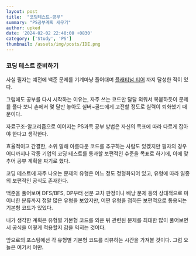 ```yaml
---
layout: post
title:  "코딩테스트-공부"
summary: "PS공부계획 세우기"
author: upked
date: '2024-02-02 22:40:00 +0830'
category: ['Study', 'PS']
thumbnail: /assets/img/posts/IDE.png
---
```


### 코딩 테스트 준비하기

사실 필자는 예전에 백준 문제를 기계마냥 풀어대며 [플래티넘 티어](https://solved.ac/profile/wave0827) 까지 달성한 적이 있다.



그럼에도 공부를 다시 시작하는 이유는, 자주 쓰는 코드만 달달 외워서 복붙하듯이 문제를 풀다 보니 손에서 몇 달만 놓아도 실버~골드에게 고전할 정도로 실력이 퇴화했기 때문이다.

자료구조-알고리즘으로 이어지는 PS과목 공부 방법은 자신의 목표에 따라 다르게 잡아야 한다고 생각한다.

효율적이고 간결한, 소위 말해 아름다운 코드를  추구하는 사람도 있겠지만 필자의 경우 어디까지나 각종 기업의 코딩 테스트를 통과할 보편적인 수준을 목표로 하기에, 이에 맞추어 공부 계획을 짜기로 했다.

코딩 테스트에 자주 나오는 문제의 유형은 어느 정도 정형화되어 있고, 유형에 따라 일종의 보편적인 공식도 존재한다.

백준을 풀어보며 DFS/BFS, DP부터 선분 교차 판정이나 배낭 문제 등의 상대적으로 마이너한 분류까지 정말 많은 유형을 보았지만, 어떤 유형을 접하든 보편적으로 통용되는 기본형 코드가 있었다.

내가 생각한 계획은 유형별 기본형 코드를 외운 뒤 관련된 문제를 최대한 많이 풀어보면서 공식을 어떻게 적용할지 감을 익히는 것이다.



앞으로의 포스팅에선 각 유형별 기본형 코드를 리뷰하는 시간을 가져볼 것이다. 그럼 오늘은 여기서 이만.